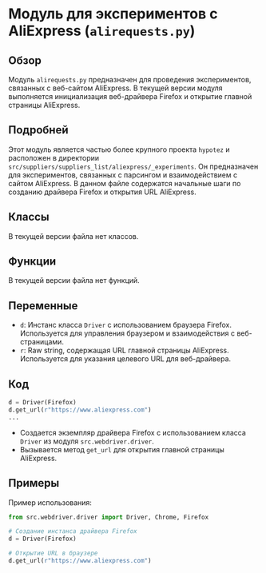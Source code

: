 # Модуль для экспериментов с AliExpress (`alirequests.py`)

## Обзор

Модуль `alirequests.py` предназначен для проведения экспериментов, связанных с веб-сайтом AliExpress. В текущей версии модуля выполняется инициализация веб-драйвера Firefox и открытие главной страницы AliExpress.

## Подробней

Этот модуль является частью более крупного проекта `hypotez` и расположен в директории `src/suppliers/suppliers_list/aliexpress/_experiments`. Он предназначен для экспериментов, связанных с парсингом и взаимодействием с сайтом AliExpress. В данном файле содержатся начальные шаги по созданию драйвера Firefox и открытия URL AliExpress.

## Классы

В текущей версии файла нет классов.

## Функции

В текущей версии файла нет функций.

## Переменные

- `d`: Инстанс класса `Driver` с использованием браузера Firefox. Используется для управления браузером и взаимодействия с веб-страницами.
- `r`: Raw string, содержащая URL главной страницы AliExpress. Используется для указания целевого URL для веб-драйвера.

## Код

```python
d = Driver(Firefox)
d.get_url(r"https://www.aliexpress.com")
...
```

- Создается экземпляр драйвера Firefox с использованием класса `Driver` из модуля `src.webdriver.driver`.
- Вызывается метод `get_url` для открытия главной страницы AliExpress.

## Примеры

Пример использования:

```python
from src.webdriver.driver import Driver, Chrome, Firefox

# Создание инстанса драйвера Firefox
d = Driver(Firefox)

# Открытие URL в браузере
d.get_url(r"https://www.aliexpress.com")